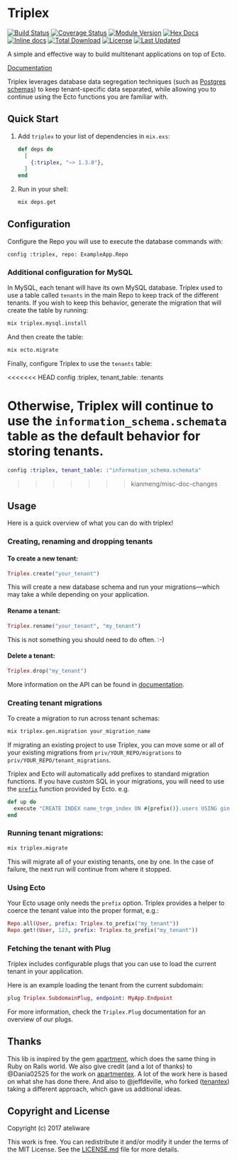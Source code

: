 # Triplex

[![Build Status](https://travis-ci.org/ateliware/triplex.svg?branch=master)](https://travis-ci.org/ateliware/triplex)
[![Coverage Status](https://coveralls.io/repos/github/ateliware/triplex/badge.svg?branch=master)](https://coveralls.io/github/ateliware/triplex?branch=master)
[![Module Version](https://img.shields.io/hexpm/v/triplex.svg)](https://hex.pm/packages/triplex)
[![Hex Docs](https://img.shields.io/badge/hex-docs-lightgreen.svg)](https://hexdocs.pm/triplex/)
[![Inline docs](http://inch-ci.org/github/ateliware/triplex.svg?branch=master&style=flat)](http://inch-ci.org/github/ateliware/triplex)
[![Total Download](https://img.shields.io/hexpm/dt/triplex.svg)](https://hex.pm/packages/triplex)
[![License](https://img.shields.io/hexpm/l/triplex.svg)](https://github.com/ateliware/triplex/blob/master/LICENSE)
[![Last Updated](https://img.shields.io/github/last-commit/ateliware/triplex.svg)](https://github.com/ateliware/triplex/commits/master)

A simple and effective way to build multitenant applications on top of Ecto.

[Documentation](https://hexdocs.pm/triplex/readme.html)

Triplex leverages database data segregation techniques (such as [Postgres schemas](https://www.postgresql.org/docs/current/static/ddl-schemas.html)) to keep tenant-specific data separated, while allowing you to continue using the Ecto functions you are familiar with.



## Quick Start

1. Add `triplex` to your list of dependencies in `mix.exs`:

   ```elixir
   def deps do
     [
       {:triplex, "~> 1.3.0"},
     ]
   end
   ```

2. Run in your shell:

   ```bash
   mix deps.get
   ```


## Configuration

Configure the Repo you will use to execute the database commands with:

    config :triplex, repo: ExampleApp.Repo

### Additional configuration for MySQL

In MySQL, each tenant will have its own MySQL database.
Triplex used to use a table called `tenants` in the main Repo to keep track of the different tenants.
If you wish to keep this behavior, generate the migration that will create the table by running:

```bash
mix triplex.mysql.install
```

And then create the table:

```bash
mix ecto.migrate
```

Finally, configure Triplex to use the `tenants` table:

<<<<<<< HEAD
    config :triplex, tenant_table: :tenants

Otherwise, Triplex will continue to use the `information_schema.schemata` table as the default behavior for storing tenants.
=======
```elixir
config :triplex, tenant_table: :"information_schema.schemata"
```
>>>>>>> kianmeng/misc-doc-changes

## Usage

Here is a quick overview of what you can do with triplex!


### Creating, renaming and dropping tenants


#### To create a new tenant:

```elixir
Triplex.create("your_tenant")
```

This will create a new database schema and run your migrations—which may take a while depending on your application.


#### Rename a tenant:

```elixir
Triplex.rename("your_tenant", "my_tenant")
```

This is not something you should need to do often. :-)


#### Delete a tenant:

```elixir
Triplex.drop("my_tenant")
```

More information on the API can be found in [documentation](https://hexdocs.pm/triplex/Triplex.html#content).


### Creating tenant migrations

To create a migration to run across tenant schemas:

```bash
mix triplex.gen.migration your_migration_name
```

If migrating an existing project to use Triplex, you can move some or all of your existing migrations from `priv/YOUR_REPO/migrations` to  `priv/YOUR_REPO/tenant_migrations`.

Triplex and Ecto will automatically add prefixes to standard migration functions.  If you have _custom_ SQL in your migrations, you will need to use the [`prefix`](https://hexdocs.pm/ecto/Ecto.Migration.html#prefix/0) function provided by Ecto. e.g.

```elixir
def up do
  execute "CREATE INDEX name_trgm_index ON #{prefix()}.users USING gin (nam gin_trgm_ops);"
end
```


### Running tenant migrations:

```bash
mix triplex.migrate
```

This will migrate all of your existing tenants, one by one.  In the case of failure, the next run will continue from where it stopped.


### Using Ecto

Your Ecto usage only needs the `prefix` option.  Triplex provides a helper to coerce the tenant value into the proper format, e.g.:

```elixir
Repo.all(User, prefix: Triplex.to_prefix("my_tenant"))
Repo.get!(User, 123, prefix: Triplex.to_prefix("my_tenant"))
```


### Fetching the tenant with Plug

Triplex includes configurable plugs that you can use to load the current tenant in your application.

Here is an example loading the tenant from the current subdomain:

```elixir
plug Triplex.SubdomainPlug, endpoint: MyApp.Endpoint
```

For more information, check the `Triplex.Plug` documentation for an overview of our plugs.


## Thanks

This lib is inspired by the gem [apartment](https://github.com/influitive/apartment), which does the same thing in Ruby on Rails world. We also give credit (and a lot of thanks) to @Dania02525 for the work on [apartmentex](https://github.com/Dania02525/apartmentex).  A lot of the work here is based on what she has done there.  And also to @jeffdeville, who forked ([tenantex](https://github.com/jeffdeville/tenantex)) taking a different approach, which gave us additional ideas.

## Copyright and License

Copyright (c) 2017 ateliware

This work is free. You can redistribute it and/or modify it under the
terms of the MIT License. See the [LICENSE.md](./LICENSE.md) file for more details.
